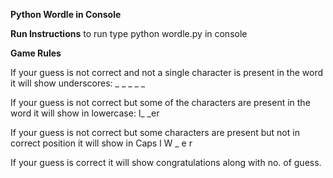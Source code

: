 **Python Wordle in Console** 

**Run Instructions**
to run type python wordle.py in console

**Game Rules**

If your guess is not correct and not a single character is present in the word it will show underscores: _ _ _ _ _

If your guess is not correct but some of the characters are present in the word it will show in lowercase: l_ _er

If your guess is not correct but some characters are present  but not in correct position it will show in Caps  l W _ e r

If your guess is  correct it will show congratulations along with no. of guess.
